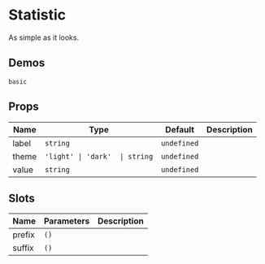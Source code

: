 # Statistic
As simple as it looks.
## Demos
```demo
basic
```
## Props
|Name|Type|Default|Description|
|-|-|-|-|
|label|`string`|`undefined`||
|theme|`'light' \| 'dark'  \| string`|`undefined`||
|value|`string`|`undefined`||

## Slots
|Name|Parameters|Description|
|-|-|-|
|prefix|`()`||
|suffix|`()`||
